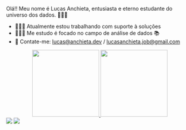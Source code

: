 Olá!!
Meu nome é Lucas Anchieta, entusiasta e eterno estudante do universo dos dados. 👨🏼‍🚀

- 👨🏼‍🔧 Atualmente estou trabalhando com suporte à soluções
- 👨🏼‍🎓 Me estudo é focado no campo de análise de dados 📚
- 📧 Contate-me: lucas@anchieta.dev / lucasanchieta.job@gmail.com

<div align="center">
  <a href="https://github.com/DevLucasAnchieta">
  <img height="180em" src="https://github-readme-stats.vercel.app/api?username=DevLucasAnchieta&show_icons=true&theme=dark&include_all_commits=true&count_private=true"/>
  <img height="180em" src="https://github-readme-stats.vercel.app/api/top-langs/?username=DevLucasAnchieta&layout=compact&langs_count=7&theme=dark"/>
</div>
  
<div>
  <a href = "mailto:lucasanchieta.job@gamil.com"><img src="https://img.shields.io/badge/-Gmail-%23333?style=for-the-badge&logo=gmail&logoColor=white" target="_blank"></a>
  <a href="https://www.linkedin.com/in/lucasanchietajob" target="_blank"><img src="https://img.shields.io/badge/-LinkedIn-%230077B5?style=for-the-badge&logo=linkedin&logoColor=white" target="_blank"></a> 
</div>
